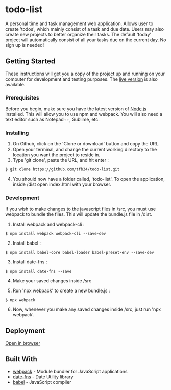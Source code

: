 # todo-list
A personal time and task management web application. Allows user to create 'todos', which mainly consist of a task and due date. Users may also create new projects to better organize their tasks. The default 'today' project will automatically consist of all your tasks due on the current day. No sign up is needed!

## Getting Started

These instructions will get you a copy of the project up and running on your computer for development and testing purposes. The <a href="https://tfb34.github.io/todo-list/">live version</a> is also available.

### Prerequisites

Before you begin, make sure you have the latest version of <a href="https://nodejs.org/en/download/">Node.js</a> installed. This will allow you to use npm and webpack. You will also need a text editor such as Notepad++, Sublime, etc.

### Installing

1. On Github, click on the 'Clone or download' button and copy the URL.
2. Open your terminal, and change the current working directory to the location you want the project to reside in. 
3. Type 'git clone', paste the URL, and hit enter :

```
$ git clone https://github.com/tfb34/todo-list.git
```

4. You should now have a folder called, 'todo-list'. To open the application, inside /dist open index.html with your browser. 

### Development
If you wish to make changes to the javascript files in /src, you must use webpack to bundle the files. This will update the bundle.js file in /dist.

1. Install webpack and webpack-cli :

```
$ npm install webpack webpack-cli --save-dev
```

2. Install babel :

```
$ npm install babel-core babel-loader babel-preset-env --save-dev
```

3. Install date-fns :

```
$ npm install date-fns --save
```
4. Make your saved changes inside /src

5. Run 'npx webpack' to create a new bundle.js :

```
$ npx webpack

```

6. Now, whenever you make any saved changes inside /src, just run 'npx webpack'.

## Deployment

<a href="https://tfb34.github.io/todo-list/">Open in browser</a>

## Built With

* [webpack](https://webpack.js.org/) - Module bundler for JavaScript applications
* [date-fns](https://date-fns.org/) - Date Utility library
* [babel](https://babeljs.io/) - JavaScript compiler



